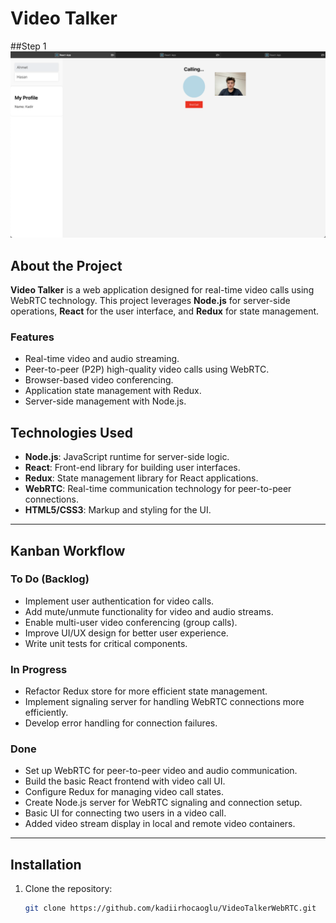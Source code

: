 # Video Talker
##Step 1
![Local Stream](https://github.com/kadiirhocaoglu/VideoTalkerWebRTC/blob/main/forReadMe/images/localStream.png)

## About the Project
**Video Talker** is a web application designed for real-time video calls using WebRTC technology. This project leverages **Node.js** for server-side operations, **React** for the user interface, and **Redux** for state management.

### Features
- Real-time video and audio streaming.
- Peer-to-peer (P2P) high-quality video calls using WebRTC.
- Browser-based video conferencing.
- Application state management with Redux.
- Server-side management with Node.js.

## Technologies Used

- **Node.js**: JavaScript runtime for server-side logic.
- **React**: Front-end library for building user interfaces.
- **Redux**: State management library for React applications.
- **WebRTC**: Real-time communication technology for peer-to-peer connections.
- **HTML5/CSS3**: Markup and styling for the UI.

---

## Kanban Workflow

### To Do (Backlog)
- Implement user authentication for video calls.
- Add mute/unmute functionality for video and audio streams.
- Enable multi-user video conferencing (group calls).
- Improve UI/UX design for better user experience.
- Write unit tests for critical components.

### In Progress
- Refactor Redux store for more efficient state management.
- Implement signaling server for handling WebRTC connections more efficiently.
- Develop error handling for connection failures.

### Done
- Set up WebRTC for peer-to-peer video and audio communication.
- Build the basic React frontend with video call UI.
- Configure Redux for managing video call states.
- Create Node.js server for WebRTC signaling and connection setup.
- Basic UI for connecting two users in a video call.
- Added video stream display in local and remote video containers.

---

## Installation

1. Clone the repository:

   ```bash
   git clone https://github.com/kadiirhocaoglu/VideoTalkerWebRTC.git


